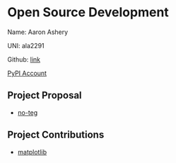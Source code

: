 # Open Source Development

Name: Aaron Ashery

UNI: ala2291

Github: [link](https://github.com/AaronAshery)

[PyPI Account](https://pypi.org/user/aashery/)

## Project Proposal

- [no-teg](../projects/python/no-teg.md)

## Project Contributions

- [matplotlib](../projects/python/matplotlib.md)
